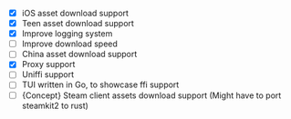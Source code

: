 - [x] iOS asset download support
- [x] Teen asset download support
- [x] Improve logging system
- [ ] Improve download speed
- [ ] China asset download support
- [x] Proxy support
- [ ] Uniffi support
- [ ] TUI written in Go, to showcase ffi support
- [ ] {Concept} Steam client assets download support (Might have to port steamkit2 to rust)
